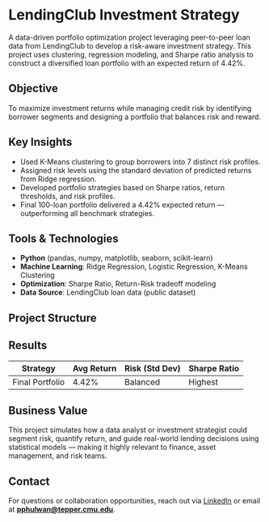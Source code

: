 # LendingClub Investment Strategy
A data-driven portfolio optimization project leveraging peer-to-peer loan data from LendingClub to develop a risk-aware investment strategy. This project uses clustering, regression modeling, and Sharpe ratio analysis to construct a diversified loan portfolio with an expected return of 4.42%.

## Objective
To maximize investment returns while managing credit risk by identifying borrower segments and designing a portfolio that balances risk and reward.

## Key Insights
- Used K-Means clustering to group borrowers into 7 distinct risk profiles.
- Assigned risk levels using the standard deviation of predicted returns from Ridge regression.
- Developed portfolio strategies based on Sharpe ratios, return thresholds, and risk profiles.
- Final 100-loan portfolio delivered a 4.42% expected return — outperforming all benchmark strategies.

## Tools & Technologies
- **Python** (pandas, numpy, matplotlib, seaborn, scikit-learn)
- **Machine Learning**: Ridge Regression, Logistic Regression, K-Means Clustering
- **Optimization**: Sharpe Ratio, Return-Risk tradeoff modeling
- **Data Source**: LendingClub loan data (public dataset)

## Project Structure

## Results
| Strategy | Avg Return | Risk (Std Dev) | Sharpe Ratio |
|----------|------------|----------------|---------------|
| Final Portfolio | 4.42% | Balanced | Highest |

## Business Value
This project simulates how a data analyst or investment strategist could segment risk, quantify return, and guide real-world lending decisions using statistical models — making it highly relevant to finance, asset management, and risk teams.

## Contact
For questions or collaboration opportunities, reach out via [LinkedIn](https://linkedin.com/in/poorviphulwani) or email at **pphulwan@tepper.cmu.edu**.
